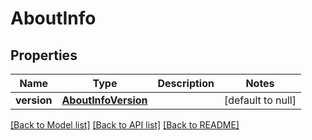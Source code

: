 # AboutInfo
## Properties

| Name | Type | Description | Notes |
|------------ | ------------- | ------------- | -------------|
| **version** | [**AboutInfoVersion**](AboutInfoVersion.md) |  | [default to null] |

[[Back to Model list]](../README.md#documentation-for-models) [[Back to API list]](../README.md#documentation-for-api-endpoints) [[Back to README]](../README.md)

